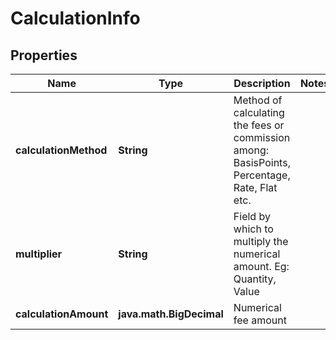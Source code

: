 

# CalculationInfo


## Properties

| Name | Type | Description | Notes |
|------------ | ------------- | ------------- | -------------|
|**calculationMethod** | **String** | Method of calculating the fees or commission among: BasisPoints, Percentage, Rate, Flat etc. |  |
|**multiplier** | **String** | Field by which to multiply the numerical amount. Eg: Quantity, Value |  |
|**calculationAmount** | **java.math.BigDecimal** | Numerical fee amount |  |



